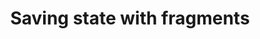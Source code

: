 ---
layout: default
title: Saving state with fragments
grand_parent: App navigation
nav_order: 7
parent: Fragments
---